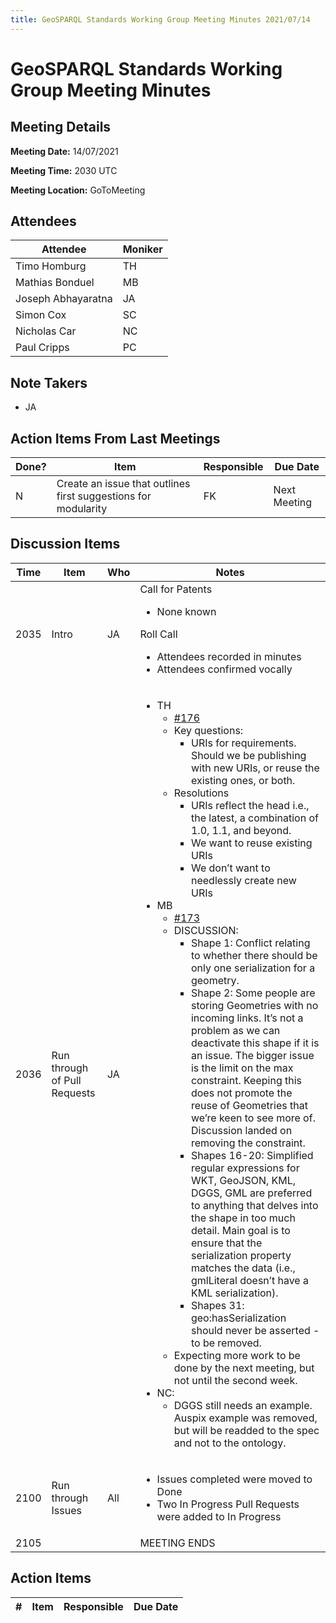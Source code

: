 ```yaml
---
title: GeoSPARQL Standards Working Group Meeting Minutes 2021/07/14
---
```

# GeoSPARQL Standards Working Group Meeting Minutes
## Meeting Details
**Meeting Date:** 14/07/2021

**Meeting Time:** 2030 UTC

**Meeting Location:** GoToMeeting  

## Attendees
Attendee | Moniker |
---- | ---- |
Timo Homburg | TH |
Mathias Bonduel | MB |
Joseph Abhayaratna | JA |
Simon Cox | SC |
Nicholas Car | NC |
Paul Cripps | PC |


## Note Takers
- JA

## Action Items From Last Meetings
Done? | Item | Responsible | Due Date |
---- | ---- | ---- | --- |
N | Create an issue that outlines first suggestions for modularity | FK | Next Meeting |

## Discussion Items
Time | Item | Who | Notes |
---- | ---- | ---- | ---- |
2035 | Intro | JA | Call for Patents<ul><li>None known</li></ul>Roll Call<ul><li>Attendees recorded in minutes</li><li>Attendees confirmed vocally</li></ul> |
2036 | Run through of Pull Requests | JA | <ul><li>TH <ul><li>[#176](https://github.com/opengeospatial/ogc-geosparql/pull/176)</li><li>Key questions:<ul><li> URIs for requirements. Should we be publishing with new URIs, or reuse the existing ones, or both.</li></ul></li><li>Resolutions<ul><li>URIs reflect the head i.e., the latest, a combination of 1.0, 1.1, and beyond.</li><li> We want to reuse existing URIs</li><li> We don’t want to needlessly create new URIs</li></ul></li></ul><li>MB<ul><li> [#173](https://github.com/opengeospatial/ogc-geosparql/pull/173)</li><li>DISCUSSION:<ul><li>Shape 1: Conflict relating to whether there should be only one serialization for a geometry.</li><li> Shape 2: Some people are storing Geometries with no incoming links. It’s not a problem as we can deactivate this shape if it is an issue. The bigger issue is the limit on the max constraint. Keeping this does not promote the reuse of Geometries that we’re keen to see more of. Discussion landed on removing the constraint.</li><li> Shapes 16-20: Simplified regular expressions for WKT, GeoJSON, KML, DGGS, GML are preferred to anything that delves into the shape in too much detail. Main goal is to ensure that the serialization property matches the data (i.e., gmlLiteral doesn’t have a KML serialization).</li><li> Shapes 31: geo:hasSerialization should never be asserted - to be removed.</li></ul></li><li>Expecting more work to be done by the next meeting, but not until the second week.</li></ul><li>NC:<ul><li> DGGS still needs an example. Auspix example was removed, but will be readded to the spec and not to the ontology.</li></ul></li></ul> |
2100 | Run through Issues | All | <ul><li>Issues completed were moved to Done</li><li>Two In Progress Pull Requests were added to In Progress</li></ul> |
2105 | | | MEETING ENDS |

## Action Items
\# | Item | Responsible | Due Date |
---- | ---- | ---- | ---- |
